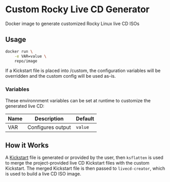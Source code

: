 # Custom Rocky Live CD Generator

Docker image to generate customized Rocky Linux live CD ISOs

## Usage

```bash
docker run \
    -e VAR=value \
    repo/image
```

If a Kickstart file is placed into /custom, the configuration variables will be overridden and the custom config will be used as-is.

### Variables

These environnment variables can be set at runtime to customize the generated live CD:

| Name | Description | Default |
| ---- | ----------- | ------- |
| VAR | Configures output | `value` |

## How it Works

A [Kickstart]() file is generated or provided by the user, then `ksflatten` is used to merge the project-provided live CD Kickstart files with the custom Kickstart. The merged Kickstart file is then passed to `livecd-creator`, which is used to build a live CD ISO image.
